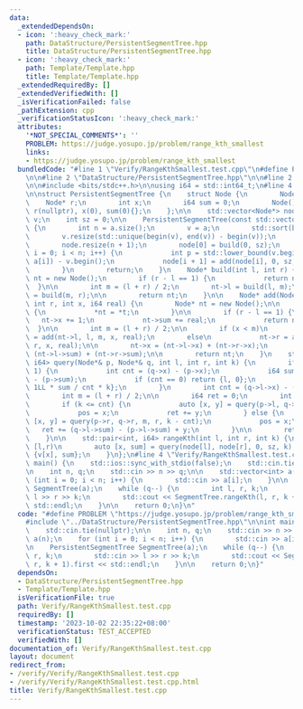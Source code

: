 ```yaml
---
data:
  _extendedDependsOn:
  - icon: ':heavy_check_mark:'
    path: DataStructure/PersistentSegmentTree.hpp
    title: DataStructure/PersistentSegmentTree.hpp
  - icon: ':heavy_check_mark:'
    path: Template/Template.hpp
    title: Template/Template.hpp
  _extendedRequiredBy: []
  _extendedVerifiedWith: []
  _isVerificationFailed: false
  _pathExtension: cpp
  _verificationStatusIcon: ':heavy_check_mark:'
  attributes:
    '*NOT_SPECIAL_COMMENTS*': ''
    PROBLEM: https://judge.yosupo.jp/problem/range_kth_smallest
    links:
    - https://judge.yosupo.jp/problem/range_kth_smallest
  bundledCode: "#line 1 \"Verify/RangeKthSmallest.test.cpp\"\n#define PROBLEM \"https://judge.yosupo.jp/problem/range_kth_smallest\"\
    \n\n#line 2 \"DataStructure/PersistentSegmentTree.hpp\"\n\n#line 2 \"Template/Template.hpp\"\
    \n\n#include <bits/stdc++.h>\n\nusing i64 = std::int64_t;\n#line 4 \"DataStructure/PersistentSegmentTree.hpp\"\
    \n\nstruct PersistentSegmentTree {\n    struct Node {\n        Node* l;\n    \
    \    Node* r;\n        int x;\n        i64 sum = 0;\n        Node() : l(nullptr),\
    \ r(nullptr), x(0), sum(0){};\n    };\n\n    std::vector<Node*> node;\n    std::vector<int>\
    \ v;\n    int sz = 0;\n\n    PersistentSegmentTree(const std::vector<int>& a)\
    \ {\n        int n = a.size();\n        v = a;\n        std::sort(begin(v), end(v));\n\
    \        v.resize(std::unique(begin(v), end(v)) - begin(v));\n        sz = v.size();\n\
    \        node.resize(n + 1);\n        node[0] = build(0, sz);\n        for (int\
    \ i = 0; i < n; i++) {\n            int p = std::lower_bound(v.begin(), v.end(),\
    \ a[i]) - v.begin();\n            node[i + 1] = add(node[i], 0, sz, p, v[p]);\n\
    \        }\n        return;\n    }\n    Node* build(int l, int r) {\n        auto\
    \ nt = new Node();\n        if (r - l == 1) {\n            return nt;\n      \
    \  }\n\n        int m = (l + r) / 2;\n        nt->l = build(l, m);\n        nt->r\
    \ = build(m, r);\n\n        return nt;\n    }\n\n    Node* add(Node* t, int l,\
    \ int r, int x, i64 real) {\n        Node* nt = new Node();\n\n        if (t)\
    \ {\n            *nt = *t;\n        }\n\n        if (r - l == 1) {\n         \
    \   nt->x += 1;\n            nt->sum += real;\n            return nt;\n      \
    \  }\n\n        int m = (l + r) / 2;\n\n        if (x < m)\n            nt->l\
    \ = add(nt->l, l, m, x, real);\n        else\n            nt->r = add(nt->r, m,\
    \ r, x, real);\n\n        nt->x = (nt->l->x) + (nt->r->x);\n        nt->sum =\
    \ (nt->l->sum) + (nt->r->sum);\n\n        return nt;\n    }\n    std::pair<int,\
    \ i64> query(Node*& p, Node*& q, int l, int r, int k) {\n        if (r - l ==\
    \ 1) {\n            int cnt = (q->x) - (p->x);\n            i64 sum = (q->sum)\
    \ - (p->sum);\n            if (cnt == 0) return {l, 0};\n            return {l,\
    \ 1LL * sum / cnt * k};\n        }\n        int cnt = (q->l->x) - (p->l->x);\n\
    \        int m = (l + r) / 2;\n\n        i64 ret = 0;\n        int pos = -1;\n\
    \        if (k <= cnt) {\n            auto [x, y] = query(p->l, q->l, l, m, k);\n\
    \            pos = x;\n            ret += y;\n        } else {\n            auto\
    \ [x, y] = query(p->r, q->r, m, r, k - cnt);\n            pos = x;\n         \
    \   ret += (q->l->sum) - (p->l->sum) + y;\n        }\n\n        return {pos, ret};\n\
    \    }\n\n    std::pair<int, i64> rangeKth(int l, int r, int k) {\n        //\
    \ [l,r)\n        auto [x, sum] = query(node[l], node[r], 0, sz, k);\n        return\
    \ {v[x], sum};\n    }\n};\n#line 4 \"Verify/RangeKthSmallest.test.cpp\"\n\nint\
    \ main() {\n    std::ios::sync_with_stdio(false);\n    std::cin.tie(nullptr);\n\
    \n    int n, q;\n    std::cin >> n >> q;\n\n    std::vector<int> a(n);\n    for\
    \ (int i = 0; i < n; i++) {\n        std::cin >> a[i];\n    }\n\n    PersistentSegmentTree\
    \ SegmentTree(a);\n    while (q--) {\n        int l, r, k;\n        std::cin >>\
    \ l >> r >> k;\n        std::cout << SegmentTree.rangeKth(l, r, k + 1).first <<\
    \ std::endl;\n    }\n\n    return 0;\n}\n"
  code: "#define PROBLEM \"https://judge.yosupo.jp/problem/range_kth_smallest\"\n\n\
    #include \"../DataStructure/PersistentSegmentTree.hpp\"\n\nint main() {\n    std::ios::sync_with_stdio(false);\n\
    \    std::cin.tie(nullptr);\n\n    int n, q;\n    std::cin >> n >> q;\n\n    std::vector<int>\
    \ a(n);\n    for (int i = 0; i < n; i++) {\n        std::cin >> a[i];\n    }\n\
    \n    PersistentSegmentTree SegmentTree(a);\n    while (q--) {\n        int l,\
    \ r, k;\n        std::cin >> l >> r >> k;\n        std::cout << SegmentTree.rangeKth(l,\
    \ r, k + 1).first << std::endl;\n    }\n\n    return 0;\n}"
  dependsOn:
  - DataStructure/PersistentSegmentTree.hpp
  - Template/Template.hpp
  isVerificationFile: true
  path: Verify/RangeKthSmallest.test.cpp
  requiredBy: []
  timestamp: '2023-10-02 22:35:22+08:00'
  verificationStatus: TEST_ACCEPTED
  verifiedWith: []
documentation_of: Verify/RangeKthSmallest.test.cpp
layout: document
redirect_from:
- /verify/Verify/RangeKthSmallest.test.cpp
- /verify/Verify/RangeKthSmallest.test.cpp.html
title: Verify/RangeKthSmallest.test.cpp
---
```

